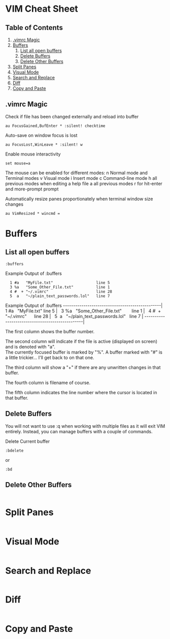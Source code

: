 # VIM Cheat Sheet

## Table of Contents

1. [.vimrc Magic](#vimrc-magic)
1. [Buffers](#buffers)
    1. [List all open buffers](#list-all-open-buffers)
    1. [Delete Buffers](#delete-buffers)
    1. [Delete Other Buffers](#delete-other-buffers)
1. [Split Panes](#split-panes)
1. [Visual Mode](#visual-mode)
1. [Search and Replace](#search-and-replace)
1. [Diff](#diff)
1. [Copy and Paste](#copy-and-paste)


## .vimrc Magic

Check if file has been changed externally and reload into buffer

`au FocusGained,BufEnter * :silent! checktime`


Auto-save on window focus is lost

`au FocusLost,WinLeave * :silent! w`


Enable mouse interactivity

`set mouse=a`

The mouse can be enabled for different modes: 
n        Normal mode and Terminal modes
v        Visual mode 
i         Insert mode
c        Command-line mode
h        all previous modes when editing a help file
a        all previous modes
r        for hit-enter and more-prompt prompt


Automatically resize panes proportionately when terminal window size changes

`au VimResized * wincmd =`



# Buffers

## List all open buffers

`:buffers`

Example Output of :buffers
```
  1 #a   "MyFile.txt"                   line 5
  3 %a   "Some_Other_File.txt"          line 1
  4 #  + "~/.vimrc"                     line 28
  5  a   "~/plain_text_passwords.lol"   line 7
```

Example Output of :buffers
------------------------------------------------|
  1 #a   "MyFile.txt"                   line 5  | 
  3 %a   "Some_Other_File.txt"          line 1  | 
  4 #  + "~/.vimrc"                     line 28 |
  5  a   "~/plain_text_passwords.lol"   line 7  |
------------------------------------------------|



The first column shows the buffer number.

The second column will indicate if the file is active (displayed on screen) and is denoted with "a".  
The currently focused buffer is marked by "%".  A buffer marked with "#" is a little trickier... I'll get back to on that one.

The third column will show a "+" if there are any unwritten changes in that buffer.

The fourth column is filename of course.

The fifth column indicates the line number where the cursor is located in that buffer.


## Delete Buffers 
You will not want to use :q when working with multiple files as it will exit VIM entirely. Instead, you can manage buffers with a couple of commands.

Delete Current buffer

`:bdelete`

or 

`:bd`

## Delete Other Buffers

```
```




# Split Panes

```
```


# Visual Mode

```
```


# Search and Replace

```
```


# Diff
```
```

# Copy and Paste

```
```
